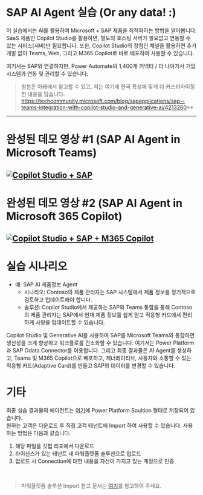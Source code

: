 SAP AI Agent 실습 (Or any data! :)
============
이 실습에서는 AI를 활용하여 Microsoft + SAP 제품을 최적화하는 방법을 알아봅니다. 
SaaS 제품인 Copilot Studio를 활용하면, 별도의 호스팅 서버가 필요없고 연동할 수 있는 서비스(서버)만 필요합니다.
또한, Copilot Studio의 장점인 채널을 활용하면 추가 개발 없이 Teams, Web, 그리고 M365 Copilot로 바로 배포하여 사용할 수 있습니다.

여기서는 SAP와 연결하지만, Power Automate의 1,400개 커넥터 / 더 나아가서 기업 시스템과 연동 및 관리할 수 있습니다.


>원본은 아래에서 참고할 수 있고, 저는 여기에 한국 특성에 맞게 더 커스터마이징 한 내용을 담습니다.
https://techcommunity.microsoft.com/blog/sapapplications/sap--teams-integration-with-copilot-studio-and-generative-ai/4213260**
----

완성된 데모 영상 #1 (SAP AI Agent in Microsoft Teams)
===
[![Copilot Studio + SAP](https://img.youtube.com/vi/HkWA80HQHx4/maxresdefault.jpg)](https://youtu.be/HkWA80HQHx4)
----

완성된 데모 영상 #2 (SAP AI Agent in Microsoft 365 Copilot)
== 
[![Copilot Studio + SAP + M365 Copilot](https://img.youtube.com/vi/I3fVuDAATdk/maxresdefault.jpg)](https://youtu.be/I3fVuDAATdk)
----

실습 시나리오
== 

- 예: SAP AI 제품정보 Agent
  - 시나리오: Contoso의 제품 관리자는 SAP 시스템에서 제품 정보를 정기적으로 검토하고 업데이트해야 합니다.
  - 솔루션: Copilot Studio에서 제공하는 SAP와 Teams 통합을 통해 Contoso의 제품 관리자는 SAP에서 현재 제품 정보를 쉽게 얻고 적응형 카드에서 편리하게 사양을 업데이트할 수 있습니다.
    
Copilot Studio 및 Generative AI를 사용하여 SAP를 Microsoft Teams와 통합하면 생산성을 크게 향상하고 워크플로를 간소화할 수 있습니다. 여기서는 Power Platform과 SAP Odata Connector를 이용합니다.
그리고 최종 결과물은 AI Agent를 생성하고, Teams 및 M365 Copilot으로 배포하고, 제너레이티브, 사용자와 소통할 수 있는 적응형 카드(Adaptive Card)를 만들고 SAP의 데이터를 변경할 수 있습니다. 

기타
==
최종 실습 결과물의 에이전트는 [여기](https://github.com/ChangJu-Ahn/Microsoft-AI-Agent/blob/main/CopilotStudio%2BSAP/Files/SAPProductAgent_1_0_0_1_managed.zip)에 Power Platform Soultion 형태로 저장되어 있습니다.     
원하는 고객은 다운로드 후 직접 고객 테넌트에 Import 하여 사용할 수 있습니다. 사용하는 방법은 다음과 같습니다.

1) 해당 파일을 깃헙 리포에서 다운로드
2) 라이선스가 있는 테넌트 내 파워플랫폼 솔루션으로 업로드
3) 업로드 시 Connection에 대한 내용을 자신이 가지고 있는 계정으로 인증
   
<br/>

> 파워플랫폼 솔루션 Import 참고 문서는 [여기](https://learn.microsoft.com/ko-kr/power-apps/maker/data-platform/import-update-export-solutions)를 참고하여 주세요.
